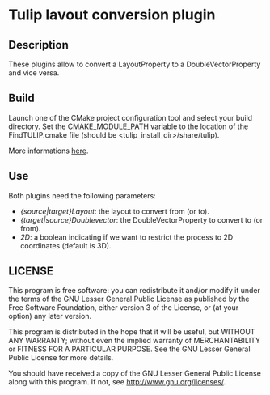 # Tulip lavout conversion plugin

## Description

These plugins allow to convert a LayoutProperty to a DoubleVectorProperty and vice versa.

## Build

Launch one of the CMake project configuration tool and select your build directory. Set the CMAKE_MODULE_PATH variable to the location of the FindTULIP.cmake file (should be &lt;tulip_install_dir&gt;/share/tulip).

More informations [here](http://tulip.labri.fr/TulipDrupal/?q=node/1481).

## Use

Both plugins need the following parameters:

 * _{source|target}Layout_: the layout to convert from (or to).
 * _{target|source}Doublevector_: the DoubleVectorProperty to convert to (or from).
 * _2D_: a boolean indicating if we want to restrict the process to 2D coordinates (default is 3D).

## LICENSE

This program is free software: you can redistribute it and/or modify it under the terms of the GNU Lesser General Public License as published by the Free Software Foundation, either version 3 of the License, or (at your option) any later version.

This program is distributed in the hope that it will be useful, but WITHOUT ANY WARRANTY; without even the implied warranty of MERCHANTABILITY or FITNESS FOR A PARTICULAR PURPOSE. See the GNU Lesser General Public License for more details.

You should have received a copy of the GNU Lesser General Public License along with this program. If not, see <http://www.gnu.org/licenses/>.
